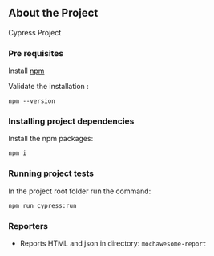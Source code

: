 ## About the Project ##

Cypress Project 

### Pre requisites ###
Install [npm](https://www.npmjs.com/)

Validate the installation :
```shell
npm --version
```

### Installing project dependencies ###
Install the npm packages:
```shell
npm i
```

### Running project tests ###
In the project root folder run the command:
```shell
npm run cypress:run
```

### Reporters ###

- Reports HTML and json in directory: ```mochawesome-report```
